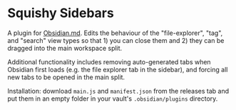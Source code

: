 # Squishy Sidebars

A plugin for [Obsidian.md](https://obsidian.md). Edits the behaviour of the "file-explorer", "tag", and "search" view types so that 1) you can close them and 2) they can be dragged into the main workspace split.

Additional functionality includes removing auto-generated tabs when Obsidian first loads (e.g. the file explorer tab in the sidebar), and forcing all new tabs to be opened in the main split.

Installation: download `main.js` and `manifest.json` from the releases tab and put them in an empty folder in your vault's `.obsidian/plugins` directory.